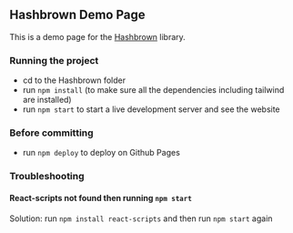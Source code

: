 ## Hashbrown Demo Page

This is a demo page for the [Hashbrown]("https://github.com/ormaq/Hashbrown") library.

### Running the project
- cd to the Hashbrown folder
- run `npm install` (to make sure all the dependencies including tailwind are installed)
- run `npm start` to start a live development server and see the website

### Before committing 
- run `npm deploy` to deploy on Github Pages
### Troubleshooting
#### React-scripts not found then running `npm start`
Solution: run `npm install react-scripts` and then run `npm start` again
